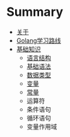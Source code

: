 # Summary

* [关于](README.md)
* [Golang学习路线](chapter1.md)
* [基础知识](ji-chu-zhi-shi.md)
  * [语言结构](ji-chu-zhi-shi/yu-yan-jie-gou.md)
  * [基础语法](ji-chu-zhi-shi/ji-chu-yu-fa.md)
  * [数据类型](ji-chu-zhi-shi/shu-ju-lei-xing.md)
  * [变量](ji-chu-zhi-shi/yu-yan-bian-liang.md)
  * [常量](ji-chu-zhi-shi/yu-yan-chang-liang.md)
  * 运算符
  * 条件语句
  * 循环语句
  * 变量作用域

